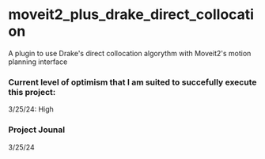 # moveit2_plus_drake_direct_collocation
A plugin to use Drake's direct collocation algorythm with Moveit2's motion planning interface

### Current level of optimism that I am suited to succefully execute this project:
3/25/24: High

### Project Jounal
3/25/24
